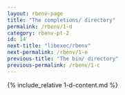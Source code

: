 ```yaml
---
layout: rbenv-page
title: "The completions/ directory"
permalink: /rbenv/1-d
category: rbenv-pt-2
id: 14
next-title: "libexec/rbenv"
next-permalink: /rbenv/1-e
previous-title: "The bin/ directory"
previous-permalink: /rbenv/1-c
---
```


{% include_relative 1-d-content.md %}
